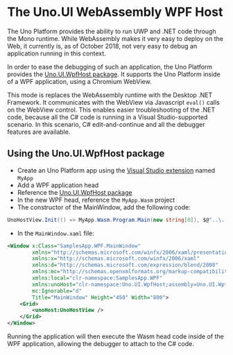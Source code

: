 # The Uno.UI WebAssembly WPF Host

The Uno Platform provides the ability to run UWP and .NET code through the Mono runtime. While WebAssembly makes it very easy to deploy on the Web, it currently is, as of October 2018, not very easy to debug an application running in this context.

In order to ease the debugging of such an application, the Uno Platform provides the [Uno.UI.WpfHost package](https://www.nuget.org/packages/Uno.UI.WpfHost). It supports the Uno Platform inside of a WPF application, using a Chromium WebView.

This mode is replaces the WebAssembly runtime with the Desktop .NET Framework. It communicates with the WebView via Javascript `eval()` calls on the WebView control. This enables easier troubleshooting of the .NET code, because all the C# code is running in a Visual Studio-supported scenario. In this scenario, C# edit-and-continue and all the debugger features are available.

## Using the Uno.UI.WpfHost package

- Create an Uno Platform app using the [Visual Studio extension](https://marketplace.visualstudio.com/items?itemName=nventivecorp.uno-platform-addin#overview) named `MyApp`
- Add a WPF application head
- Reference the [Uno.UI.WpfHost package](https://www.nuget.org/packages/Uno.UI.WpfHost)
- In the new WPF head, reference the `MyApp.Wasm` project
- The constructor of the MainWindow, add the following code:
```csharp
UnoHostView.Init(() => MyApp.Wasm.Program.Main(new string[0]), $@"..\..\..\..\MyApp.Wasm\bin\{configuration}\netstandard2.0\dist");
```

- In the `MainWindow.xaml` file:

```xml
<Window x:Class="SamplesApp.WPF.MainWindow"
        xmlns="http://schemas.microsoft.com/winfx/2006/xaml/presentation"
        xmlns:x="http://schemas.microsoft.com/winfx/2006/xaml"
        xmlns:d="http://schemas.microsoft.com/expression/blend/2008"
        xmlns:mc="http://schemas.openxmlformats.org/markup-compatibility/2006"
        xmlns:local="clr-namespace:SamplesApp.WPF"
		xmlns:unoHost="clr-namespace:Uno.UI.WpfHost;assembly=Uno.UI.WpfHost"
		mc:Ignorable="d"
        Title="MainWindow" Height="450" Width="800">
    <Grid>
        <unoHost:UnoHostView />
    </Grid>
</Window>
```

Running the application will then execute the Wasm head code inside of the WPF application, allowing the debugger to attach to the C# code.